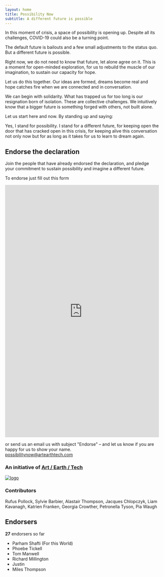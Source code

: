 ```yaml
---
layout: home
title: Possibility Now 
subtitle: A different future is possible
---
```


<section class="px-4 md:px-0">
  <p>In this moment of crisis, a space of possibility is opening up. Despite all its challenges, COVID-19 could also be a turning point.</p>
  <p>The default future is bailouts and a few small adjustments to the status quo. But a different future is possible.</p>
  <p>Right now, we do not need to know that future, let alone agree on it. This is a moment for open-minded exploration, for us to rebuild the muscle of our imagination, to sustain our capacity for hope.</p>
  <p>Let us do this together. Our ideas are formed, dreams become real and hope catches fire when we are connected and in conversation.</p>
  <p>We can begin with solidarity. What has trapped us for too long is our resignation born of isolation. These are collective challenges. We intuitively know that a bigger future is something forged with others, not built alone.</p>
  <p>Let us start here and now. By standing up and saying:</p>

  <p class="blockquote italic ml-12">
    Yes, I stand for possibility. I stand for a different future, for keeping open the door that has cracked open in this crisis, for keeping alive this conversation not only now but for as long as it takes for us to learn to dream again.
  </p>
</section>

<section class="endorse text-center mt-16 py-20 md:p-24">
  <h2 class="text-center text-5xl">
    Endorse the declaration
  </h2>
  <p>Join the people that have already endorsed the declaration, and pledge your commitment to sustain possibility and imagine a different future.</p>
  <p>To endorse just fill out this form</p>
  
<iframe width="740" height="825" src="https://1ebb0834.sibforms.com/serve/MUIEAOFdsOKKu4gAAoUn74J4Istcd03Kt_T-eo8mgHBfY_VMZoe76Bcm4Yy_Eu_Lw9-YbSIVO84yCHD_szXFZpObJU1qLGLAItw7Yq_chg-Rigr-uvsCbh_Yf2QnT4vc2Ol0lRQgTo1DyqCMUqkQRboBTJc-OzjiWXZKf3vry3pn1njeRWyHg6XPdPXla_u86jK8KvY7O0GoLOMX" frameborder="0" scrolling="auto" allowfullscreen style="display: block;margin-left: auto;margin-right: auto;max-width: 100%;min-height:825px;"></iframe>
<!-- <EndorseForm/> -->

<p class=""> or send us an email us with subject "Endorse" &ndash; and let us know if you are happy for us to show your name.<br /><a href="mailto:possibilitynow@artearthtech.com?subject=Endorse%20Possibility%20Now&body=Show my name on the site: Yes [No]%0D%0A%0D%0A--Optional--%0D%0A%0D%0AOrganization: %0D%0AUrl: %0D%0AComment: " class="underline break-words font-bold">possibilitynow@artearthtech.com</a></p>

<h3 class="mt-20">An initiative of <a href="https://artearthtech.com/">Art / Earth / Tech</a></h3>
<a href="https://artearthtech.com/"><img src="https://old.artearthtech.com/images/aet-logo-02.svg" alt="logo" class="w-32 mx-auto mt-10" /></a>

<h3 class="mt-24">Contributors</h3>
<p class="mt-10">Rufus Pollock, Sylvie Barbier, Alastair Thompson, Jacques Chlopczyk, Liam Kavanagh, Katrien Franken, Georgia Crowther, Petronella Tyson, Pia Waugh</p>

<ShareThis />
</section>

<section class="text-center mt-16 md:p-24">
  <h2 class="text-center text-5xl mt-0">
    Endorsers
  </h2>
  <p><strong class="font-medium">27</strong> endorsers so far</p>
  <ul class="mt-10 text-xl">
    <li>
      Parham Shafti (For this World)
    </li>
    <li>
      Phoebe Tickell
    </li>
    <li>
      Tom Manwell
    </li>
    <li>
      Richard Millington
    </li>
    <li>
      Justin
    </li>
    <li>
      Miles Thompson
    </li>
  </ul>
</section>